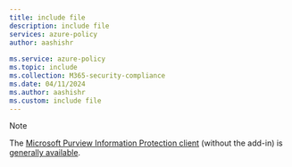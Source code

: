 ```yaml
---
title: include file
description: include file
services: azure-policy
author: aashishr
 
ms.service: azure-policy
ms.topic: include
ms.collection: M365-security-compliance
ms.date: 04/11/2024
ms.author: aashishr
ms.custom: include file
---
```



> [!NOTE]
> The [Microsoft Purview Information Protection client](https://www.microsoft.com/en-us/download/details.aspx?id=53018) (without the add-in) is [generally available](/purview/information-protection-client-relnotes).